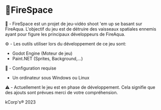 # :rocket:FireSpace

:rocket: - FireSpace est un projet de jeu-vidéo shoot 'em up se basant sur FireAqua. L'objectif du jeu est de détruire des vaisseaux spatiales ennemis ayant pour figure les principaux développeurs de FireAqua. 

:gear: - Les outils utiliser lors du développement de ce jeu sont:

- Godot Engine (Moteur de jeu)
- Paint.NET (Sprites, Background,...)

:wrench: - Configuration requise

- Un ordinateur sous Windows ou Linux

:warning: - Actuellement le jeu est en phase de développement. Cela signifie que des ajouts sont prévues merci de votre compréhension. 

kCorp's® 2023
